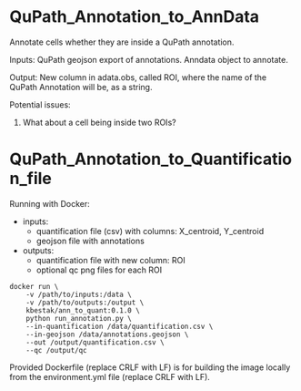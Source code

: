 # QuPath_Annotation_to_AnnData
Annotate cells whether they are inside a QuPath annotation. 

Inputs:
QuPath geojson export of annotations.
Anndata object to annotate.

Output:
New column in adata.obs, called ROI, where the name of the QuPath Annotation will be, as a string.


Potential issues:
1. What about a cell being inside two ROIs? 


# QuPath_Annotation_to_Quantification_file
Running with Docker:
* inputs:
    * quantification file (csv) with columns: X_centroid, Y_centroid
    * geojson file with annotations
* outputs:
    * quantification file with new column: ROI
    * optional qc png files for each ROI
```
docker run \
    -v /path/to/inputs:/data \
    -v /path/to/outputs:/output \
    kbestak/ann_to_quant:0.1.0 \
    python run_annotation.py \
    --in-quantification /data/quantification.csv \
    --in-geojson /data/annotations.geojson \
    --out /output/quantification.csv \
    --qc /output/qc
```
Provided Dockerfile (replace CRLF with LF) is for building the image locally from the environment.yml file (replace CRLF with LF).
